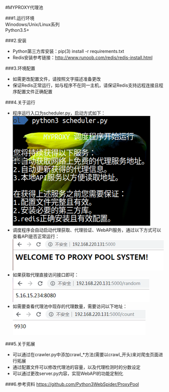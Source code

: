 #MYPROXY代理池

###1.运行环境   
Winodows/Unix/Linux系列  
Python3.5+

###2.安装  
+ Python第三方库安装：pip(3) install -r requirements.txt
+ Redis安装参考链接：http://www.runoob.com/redis/redis-install.html

###3.环境配置
+ 如需更改配置文件，请按照文字描述准备更改
+ 保证Redis正常运行，如与程序不在同一主机，请保证Redis支持远程连接且程序配置文件正确配置

###4.关于运行
+ 程序运行入口为scheduler.py，启动方式如下：  
![](image/run.PNG)
+ 调度程序会自动启动代理获取、代理验证、WebAPI服务，通过以下方式可以查看API是否正常运行：  
![](image/index.PNG)
+ 如果获取代理直接访问接口即可：  
![](image/random.PNG)
+ 如需要查看代理池中现存的代理数量，需要访问以下地址：  
![](image/count.PNG)

###5.关于拓展
+ 可以通过在crawler.py中添加crawl\_*方法(需要以crawl\_开头)来对爬虫页面进行拓展  
+ 通过配置文件可以修改代理池的容量，以及代理检测时的分数设定
+ 可以通过更改server.py内容，实现WebAPI的功能定制化

###6.参考资料
https://github.com/Python3WebSpider/ProxyPool
